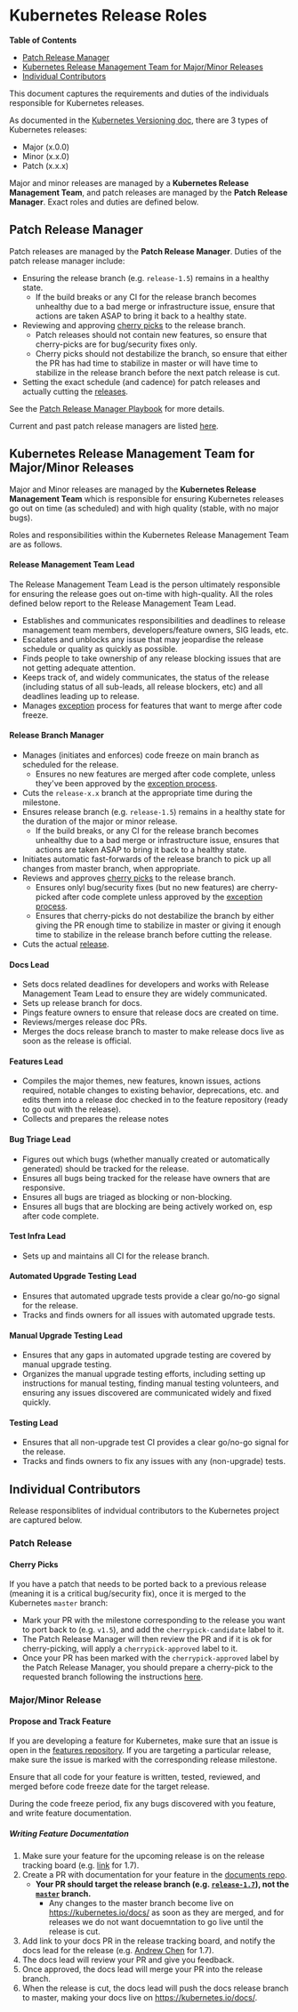 # Kubernetes Release Roles
**Table of Contents**
* [Patch Release Manager](#patch-release-manager)
* [Kubernetes Release Management Team for Major/Minor Releases](#kubernetes-release-management-team-for-majorminor-releases)
* [Individual Contributors](#individual-contributors)

This document captures the requirements and duties of the individuals responsible for Kubernetes releases.

As documented in the [Kubernetes Versioning doc](https://github.com/kubernetes/kubernetes/blob/master/docs/design/versioning.md), there are 3 types of Kubernetes releases:
* Major (x.0.0)
* Minor (x.x.0)
* Patch (x.x.x)

Major and minor releases are managed by a **Kubernetes Release Management Team**, and patch releases are managed by the **Patch Release Manager**. Exact roles and duties are defined below.

## Patch Release Manager

Patch releases are managed by the **Patch Release Manager**. Duties of the patch release manager include:
* Ensuring the release branch (e.g. `release-1.5`) remains in a healthy state.
  * If the build breaks or any CI for the release branch becomes unhealthy due to a bad merge or infrastructure issue, ensure that actions are taken ASAP to bring it back to a healthy state.
* Reviewing and approving [cherry picks](https://github.com/kubernetes/community/blob/master/contributors/devel/cherry-picks.md) to the release branch.
  * Patch releases should not contain new features, so ensure that cherry-picks are for bug/security fixes only.
  * Cherry picks should not destabilize the branch, so ensure that either the PR has had time to stabilize in master or will have time to stabilize in the release branch before the next patch release is cut.
* Setting the exact schedule (and cadence) for patch releases and actually cutting the [releases](https://github.com/kubernetes/kubernetes/releases).

See the [Patch Release Manager Playbook](patch-release-manager.md) for more details.

Current and past patch release managers are listed [here](https://github.com/kubernetes/community/wiki).

## Kubernetes Release Management Team for Major/Minor Releases

Major and Minor releases are managed by the **Kubernetes Release Management Team** which is responsible for ensuring Kubernetes releases go out on time (as scheduled) and with high quality (stable, with no major bugs).

Roles and responsibilities within the Kubernetes Release Management Team are as follows.

#### Release Management Team Lead
The Release Management Team Lead is the person ultimately responsible for ensuring the release goes out on-time with high-quality.  All the roles defined below report to the Release Management Team Lead.
* Establishes and communicates responsibilities and deadlines to release management team members, developers/feature owners, SIG leads, etc.
* Escalates and unblocks any issue that may jeopardise the release schedule or quality as quickly as possible.
* Finds people to take ownership of any release blocking issues that are not getting adequate attention.
* Keeps track of, and widely communicates, the status of the release (including status of all sub-leads, all release blockers, etc) and all deadlines leading up to release.
* Manages [exception](https://github.com/kubernetes/features/blob/master/EXCEPTIONS.md) process for features that want to merge after code freeze.

#### Release Branch Manager
* Manages (initiates and enforces) code freeze on main branch as scheduled for the release.
  * Ensures no new features are merged after code complete, unless they've been approved by the [exception process](https://github.com/kubernetes/features/blob/master/EXCEPTIONS.md).
* Cuts the `release-x.x` branch at the appropriate time during the milestone.
* Ensures release branch (e.g. `release-1.5`) remains in a healthy state for the duration of the major or minor release.
  * If the build breaks, or any CI for the release branch becomes unhealthy due to a bad merge or infrastructure issue, ensures that actions are taken ASAP to bring it back to a healthy state.
* Initiates automatic fast-forwards of the release branch to pick up all changes from master branch, when appropriate.
* Reviews and approves [cherry picks](https://github.com/kubernetes/community/blob/master/contributors/devel/cherry-picks.md) to the release branch.
  * Ensures onlyl bug/security fixes (but no new features) are cherry-picked after code complete unless approved by the [exception process](https://github.com/kubernetes/features/blob/master/EXCEPTIONS.md).
  * Ensures that cherry-picks do not destabilize the branch by either giving the PR enough time to stabilize in master or giving it enough time to stabilize in the release branch before cutting the release.
* Cuts the actual [release](https://github.com/kubernetes/kubernetes/releases).

#### Docs Lead
* Sets docs related deadlines for developers and works with Release Management Team Lead to ensure they are widely communicated.
* Sets up release branch for docs.
* Pings feature owners to ensure that release docs are created on time.
* Reviews/merges release doc PRs.
* Merges the docs release branch to master to make release docs live as soon as the release is official.

#### Features Lead
* Compiles the major themes, new features, known issues, actions required, notable changes to existing behavior, deprecations, etc. and edits them into a release doc checked in to the feature repository (ready to go out with the release).
* Collects and prepares the release notes

#### Bug Triage Lead
* Figures out which bugs (whether manually created or automatically generated) should be tracked for the release.
* Ensures all bugs being tracked for the release have owners that are responsive.
* Ensures all bugs are triaged as blocking or non-blocking.
* Ensures all bugs that are blocking are being actively worked on, esp after code complete.

#### Test Infra Lead
* Sets up and maintains all CI for the release branch.

#### Automated Upgrade Testing Lead
* Ensures that automated upgrade tests provide a clear go/no-go signal for the release.
* Tracks and finds owners for all issues with automated upgrade tests.

#### Manual Upgrade Testing Lead
* Ensures that any gaps in automated upgrade testing are covered by manual upgrade testing.
* Organizes the manual upgrade testing efforts, including setting up instructions for manual testing, finding manual testing volunteers, and ensuring any issues discovered are communicated widely and fixed quickly.

#### Testing Lead
* Ensures that all non-upgrade test CI provides a clear go/no-go signal for the release.
* Tracks and finds owners to fix any issues with any (non-upgrade) tests.

## Individual Contributors

Release responsiblites of indvidual contributors to the Kubernetes project are captured below.

### Patch Release

#### Cherry Picks
If you have a patch that needs to be ported back to a previous release (meaning it is a critical bug/security fix), once it is merged to the Kubernetes `master` branch:
* Mark your PR with the milestone corresponding to the release you want to port back to (e.g. `v1.5`), and add the `cherrypick-candidate` label to it.
* The Patch Release Manager will then review the PR and if it is ok for cherry-picking, will apply a `cherrypick-approved` label to it.
* Once your PR has been marked with the `cherrypick-approved` label by the Patch Release Manager, you should prepare a cherry-pick to the requested branch following the instructions [here](https://github.com/kubernetes/community/blob/master/contributors/devel/cherry-picks.md#how-do-cherrypick-candidates-make-it-to-the-release-branch).

### Major/Minor Release

#### Propose and Track Feature
If you are developing a feature for Kubernetes, make sure that an issue is open in the [features repository](https://github.com/kubernetes/features/issues). If you are targeting a particular release, make sure the issue is marked with the corresponding release milestone.

Ensure that all code for your feature is written, tested, reviewed, and merged before code freeze date for the target release.

During the code freeze period, fix any bugs discovered with you feature, and write feature documentation.

##### Writing Feature Documentation

1. Make sure your feature for the upcoming release is on the release tracking board (e.g. [link](https://docs.google.com/spreadsheets/d/1IJSTd3MHorwUt8i492GQaKKuAFsZppauT4v1LJ91WHY/edit?usp=sharing) for 1.7).
2. Create a PR with documentation for your feature in the [documents repo](https://github.com/kubernetes/kubernetes.github.io).
    * **Your PR should target the release branch (e.g. [`release-1.7`](https://github.com/kubernetes/kubernetes.github.io/tree/release-1.6)), not the [`master`](https://github.com/kubernetes/kubernetes.github.io/tree/master) branch.**
      * Any changes to the master branch become live on https://kubernetes.io/docs/ as soon as they are merged, and for releases we do not want docuemntation to go live until the release is cut.
3. Add link to your docs PR in the release tracking board, and notify the docs lead for the release (e.g. [Andrew Chen](https://www.github.com/chenopis) for 1.7).
4. The docs lead will review your PR and give you feedback.
5. Once approved, the docs lead will merge your PR into the release branch.
6. When the release is cut, the docs lead will push the docs release branch to master, making your docs live on https://kubernetes.io/docs/.
